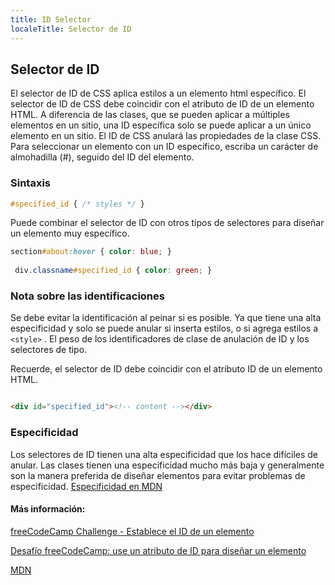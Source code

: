```yaml
---
title: ID Selector
localeTitle: Selector de ID
---
```

## Selector de ID

El selector de ID de CSS aplica estilos a un elemento html específico. El selector de ID de CSS debe coincidir con el atributo de ID de un elemento HTML. A diferencia de las clases, que se pueden aplicar a múltiples elementos en un sitio, una ID específica solo se puede aplicar a un único elemento en un sitio. El ID de CSS anulará las propiedades de la clase CSS. Para seleccionar un elemento con un ID específico, escriba un carácter de almohadilla (#), seguido del ID del elemento.

### Sintaxis

```css
#specified_id { /* styles */ } 
```

Puede combinar el selector de ID con otros tipos de selectores para diseñar un elemento muy específico.

```css
section#about:hover { color: blue; } 
 
 div.classname#specified_id { color: green; } 
```

### Nota sobre las identificaciones

Se debe evitar la identificación al peinar si es posible. Ya que tiene una alta especificidad y solo se puede anular si inserta estilos, o si agrega estilos a `<style>` . El peso de los identificadores de clase de anulación de ID y los selectores de tipo.

Recuerde, el selector de ID debe coincidir con el atributo ID de un elemento HTML.

```html

<div id="specified_id"><!-- content --></div> 
```

### Especificidad

Los selectores de ID tienen una alta especificidad que los hace difíciles de anular. Las clases tienen una especificidad mucho más baja y generalmente son la manera preferida de diseñar elementos para evitar problemas de especificidad. [Especificidad en MDN](https://developer.mozilla.org/en-US/docs/Web/CSS/Specificity)

#### Más información:

[freeCodeCamp Challenge - Establece el ID de un elemento](https://www.freecodecamp.org/challenges/set-the-id-of-an-element)

[Desafío freeCodeCamp: use un atributo de ID para diseñar un elemento](https://www.freecodecamp.org/challenges/use-an-id-attribute-to-style-an-element)

[MDN](https://developer.mozilla.org/en-US/docs/Web/CSS/ID_selectors)
